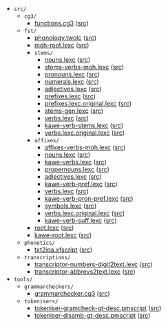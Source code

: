 * `src/`
    * `cg3/`
        * [functions.cg3](src-cg3-functions.cg3.html) ([src](https://github.com/giellalt/lang-moh/blob/main/src/cg3/functions.cg3))
    * `fst/`
        * [phonology.twolc](src-fst-phonology.twolc.html) ([src](https://github.com/giellalt/lang-moh/blob/main/src/fst/phonology.twolc))
        * [moh-root.lexc](src-fst-moh-root.lexc.html) ([src](https://github.com/giellalt/lang-moh/blob/main/src/fst/moh-root.lexc))
        * `stems/`
            * [nouns.lexc](src-fst-stems-nouns.lexc.html) ([src](https://github.com/giellalt/lang-moh/blob/main/src/fst/stems/nouns.lexc))
            * [stems-verbs-moh.lexc](src-fst-stems-stems-verbs-moh.lexc.html) ([src](https://github.com/giellalt/lang-moh/blob/main/src/fst/stems/stems-verbs-moh.lexc))
            * [pronouns.lexc](src-fst-stems-pronouns.lexc.html) ([src](https://github.com/giellalt/lang-moh/blob/main/src/fst/stems/pronouns.lexc))
            * [numerals.lexc](src-fst-stems-numerals.lexc.html) ([src](https://github.com/giellalt/lang-moh/blob/main/src/fst/stems/numerals.lexc))
            * [adjectives.lexc](src-fst-stems-adjectives.lexc.html) ([src](https://github.com/giellalt/lang-moh/blob/main/src/fst/stems/adjectives.lexc))
            * [prefixes.lexc](src-fst-stems-prefixes.lexc.html) ([src](https://github.com/giellalt/lang-moh/blob/main/src/fst/stems/prefixes.lexc))
            * [prefixes.lexc.original.lexc](src-fst-stems-prefixes.lexc.original.lexc.html) ([src](https://github.com/giellalt/lang-moh/blob/main/src/fst/stems/prefixes.lexc.original.lexc))
            * [stems-gen.lexc](src-fst-stems-stems-gen.lexc.html) ([src](https://github.com/giellalt/lang-moh/blob/main/src/fst/stems/stems-gen.lexc))
            * [verbs.lexc](src-fst-stems-verbs.lexc.html) ([src](https://github.com/giellalt/lang-moh/blob/main/src/fst/stems/verbs.lexc))
            * [kawe-verb-stems.lexc](src-fst-stems-kawe-verb-stems.lexc.html) ([src](https://github.com/giellalt/lang-moh/blob/main/src/fst/stems/kawe-verb-stems.lexc))
            * [verbs.lexc.original.lexc](src-fst-stems-verbs.lexc.original.lexc.html) ([src](https://github.com/giellalt/lang-moh/blob/main/src/fst/stems/verbs.lexc.original.lexc))
        * `affixes/`
            * [affixes-verbs-moh.lexc](src-fst-affixes-affixes-verbs-moh.lexc.html) ([src](https://github.com/giellalt/lang-moh/blob/main/src/fst/affixes/affixes-verbs-moh.lexc))
            * [nouns.lexc](src-fst-affixes-nouns.lexc.html) ([src](https://github.com/giellalt/lang-moh/blob/main/src/fst/affixes/nouns.lexc))
            * [kawe-verbs.lexc](src-fst-affixes-kawe-verbs.lexc.html) ([src](https://github.com/giellalt/lang-moh/blob/main/src/fst/affixes/kawe-verbs.lexc))
            * [propernouns.lexc](src-fst-affixes-propernouns.lexc.html) ([src](https://github.com/giellalt/lang-moh/blob/main/src/fst/affixes/propernouns.lexc))
            * [adjectives.lexc](src-fst-affixes-adjectives.lexc.html) ([src](https://github.com/giellalt/lang-moh/blob/main/src/fst/affixes/adjectives.lexc))
            * [kawe-verb-pref.lexc](src-fst-affixes-kawe-verb-pref.lexc.html) ([src](https://github.com/giellalt/lang-moh/blob/main/src/fst/affixes/kawe-verb-pref.lexc))
            * [verbs.lexc](src-fst-affixes-verbs.lexc.html) ([src](https://github.com/giellalt/lang-moh/blob/main/src/fst/affixes/verbs.lexc))
            * [kawe-verb-pron-pref.lexc](src-fst-affixes-kawe-verb-pron-pref.lexc.html) ([src](https://github.com/giellalt/lang-moh/blob/main/src/fst/affixes/kawe-verb-pron-pref.lexc))
            * [symbols.lexc](src-fst-affixes-symbols.lexc.html) ([src](https://github.com/giellalt/lang-moh/blob/main/src/fst/affixes/symbols.lexc))
            * [verbs.lexc.original.lexc](src-fst-affixes-verbs.lexc.original.lexc.html) ([src](https://github.com/giellalt/lang-moh/blob/main/src/fst/affixes/verbs.lexc.original.lexc))
            * [kawe-verb-suff.lexc](src-fst-affixes-kawe-verb-suff.lexc.html) ([src](https://github.com/giellalt/lang-moh/blob/main/src/fst/affixes/kawe-verb-suff.lexc))
        * [root.lexc](src-fst-root.lexc.html) ([src](https://github.com/giellalt/lang-moh/blob/main/src/fst/root.lexc))
        * [kawe-root.lexc](src-fst-kawe-root.lexc.html) ([src](https://github.com/giellalt/lang-moh/blob/main/src/fst/kawe-root.lexc))
    * `phonetics/`
        * [txt2ipa.xfscript](src-phonetics-txt2ipa.xfscript.html) ([src](https://github.com/giellalt/lang-moh/blob/main/src/phonetics/txt2ipa.xfscript))
    * `transcriptions/`
        * [transcriptor-numbers-digit2text.lexc](src-transcriptions-transcriptor-numbers-digit2text.lexc.html) ([src](https://github.com/giellalt/lang-moh/blob/main/src/transcriptions/transcriptor-numbers-digit2text.lexc))
        * [transcriptor-abbrevs2text.lexc](src-transcriptions-transcriptor-abbrevs2text.lexc.html) ([src](https://github.com/giellalt/lang-moh/blob/main/src/transcriptions/transcriptor-abbrevs2text.lexc))
* `tools/`
    * `grammarcheckers/`
        * [grammarchecker.cg3](tools-grammarcheckers-grammarchecker.cg3.html) ([src](https://github.com/giellalt/lang-moh/blob/main/tools/grammarcheckers/grammarchecker.cg3))
    * `tokenisers/`
        * [tokeniser-gramcheck-gt-desc.pmscript](tools-tokenisers-tokeniser-gramcheck-gt-desc.pmscript.html) ([src](https://github.com/giellalt/lang-moh/blob/main/tools/tokenisers/tokeniser-gramcheck-gt-desc.pmscript))
        * [tokeniser-disamb-gt-desc.pmscript](tools-tokenisers-tokeniser-disamb-gt-desc.pmscript.html) ([src](https://github.com/giellalt/lang-moh/blob/main/tools/tokenisers/tokeniser-disamb-gt-desc.pmscript))
